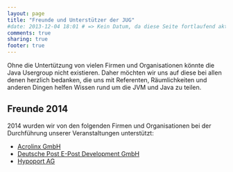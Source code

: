 ```yaml
---
layout: page
title: "Freunde und Unterstützer der JUG"
#date: 2013-12-04 18:01 # => Kein Datum, da diese Seite fortlaufend aktualisiert wird.
comments: true
sharing: true
footer: true
---
```

Ohne die Untertützung von vielen Firmen und Organisationen könnte die Java Usergroup
nicht existieren. Daher möchten wir uns auf diese bei allen denen herzlich bedanken,
die uns mit Referenten, Räumlichkeiten und anderen Dingen helfen Wissen 
rund um die JVM und Java zu teilen.


## Freunde 2014

2014 wurden wir von den folgenden Firmen und Organisationen bei der 
Durchführung unserer Veranstaltungen unterstützt:

* [Acrolinx GmbH](http://www.acrolinx.de/)
* [Deutsche Post E-Post Development GmbH](http://www.epost.de/)
* [Hypoport AG](http://www.hypoport.ag/)



